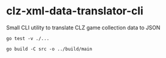 # clz-xml-data-translator-cli

Small CLI utility to translate CLZ game collection data to JSON

`go test -v ./...`

`go build -C src -o ../build/main`
